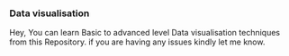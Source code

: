 ### Data visualisation

Hey, You can learn Basic to advanced level Data visualisation techniques from this Repository.
if you are having any issues kindly let me know.
